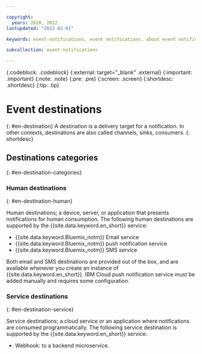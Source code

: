 ```yaml
---

copyright:
  years: 2020, 2022
lastupdated: "2022-02-01"

keywords: event-notifications, event notifications, about event notifications

subcollection: event-notifications

---
```


{:codeblock: .codeblock}
{:external: target="_blank" .external}
{:important: .important}
{:note: .note}
{:pre: .pre}
{:screen: .screen}
{:shortdesc: .shortdesc}
{:tip: .tip}

# Event destinations
{: #en-destination}
A destination is a delivery target for a notification. In other contexts, destinations are also called channels, sinks, consumers.
{: shortdesc}

## Destinations categories
{: #en-destination-categories}

### Human destinations
{: #en-destination-human}

Human destinations; a device, server, or application that presents notifications for human consumption. The following human destinations are supported by the {{site.data.keyword.en_short}} service:
- {{site.data.keyword.Bluemix_notm}} Email service
- {{site.data.keyword.Bluemix_notm}} push notification service
- {{site.data.keyword.Bluemix_notm}} SMS service


Both email and SMS destinations are provided out of the box, and are available whenever you create an instance of {{site.data.keyword.en_short}}.  IBM Cloud push notification service must be added manually and requires some configuration.

### Service destinations
{: #en-destination-service}

Service destinations; a cloud service or an application where notifications are consumed programmatically. The following service destination is supported by the {{site.data.keyword.en_short}} service:
-  Webhook: to a backend microservice.



